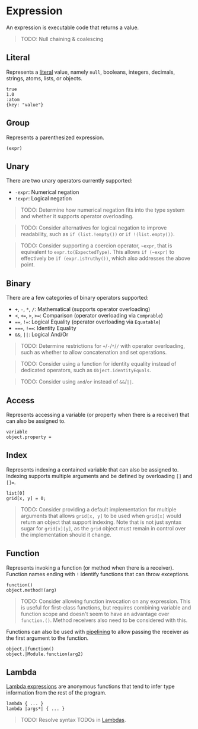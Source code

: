 # Expression

An expression is executable code that returns a value.

> TODO: Null chaining & coalescing

## Literal

Represents a [literal](Literals.md) value, namely `null`, booleans, integers,
decimals, strings, atoms, lists, or objects.

```
true
1.0
:atom
{key: "value"}
```

## Group

Represents a parenthesized expression.

```
(expr)
```

## Unary

There are two unary operators currently supported:

 - `-expr`: Numerical negation
 - `!expr`: Logical negation

> TODO: Determine how numerical negation fits into the type system and whether
> it supports operator overloading.

> TODO: Consider alternatives for logical negation to improve readability, such
> as `if (list.!empty())` or `if !(list.empty())`.

> TODO: Consider supporting a coercion operator, `~expr`, that is equivalent to
> `expr.to(ExpectedType)`. This allows `if (~expr)` to effectively be
> `if (expr.isTruthy())`, which also addresses the above point.

## Binary

There are a few categories of binary operators supported:

 - `+`, `-`, `*`, `/`: Mathematical (supports operator overloading)
 - `<`, `<=`, `>`, `>=`: Comparison (operator overloading via `Comprable`)
 - `==`, `!=`: Logical Equality (operator overloading via `Equatable`)
 - `===`, `!==`: Identity Equality
 - `&&`, `||`: Logical And/Or

> TODO: Determine restrictions for `+`/`-`/`*`/`/` with operator overloading,
> such as whether to allow concatenation and set operations.

> TODO: Consider using a function for identity equality instead of dedicated
> operators, such as `Object.identityEquals`.

> TODO: Consider using `and`/`or` instead of `&&`/`||`. 

## Access

Represents accessing a variable (or property when there is a receiver) that can
also be assigned to.

```
variable
object.property = 
```

## Index

Represents indexing a contained variable that can also be assigned to. Indexing
supports multiple arguments and be defined by overloading `[]` and `[]=`.

```
list[0]
grid[x, y] = 0;
```

> TODO: Consider providing a default implementation for multiple arguments that
> allows `grid[x, y]` to be used when `grid[x]` would return an object that
> support indexing. Note that is not just syntax sugar for `grid[x][y]`, as the
> `grid` object must remain in control over the implementation should it change.

## Function

Represents invoking a function (or method when there is a receiver). Function
names ending with `!` identify functions that can throw exceptions.

```
function()
object.method!(arg)
```

> TODO: Consider allowing function invocation on any expression. This is useful
> for first-class functions, but requires combining variable and function scope
> and doesn't seem to have an advantage over `function.()`. Method receivers
> also need to be considered with this.

Functions can also be used with [pipelining](Pipelining.md) to allow passing the
receiver as the first argument to the function.

```
object.|function()
object.|Module.function(arg2)
```

## Lambda

[Lambda expressions](Lambdas.md) are anonymous functions that tend to infer type
information from the rest of the program.

```
lambda { ... }
lambda |args*| { ... }
```

> TODO: Resolve syntax TODOs in [Lambdas](Lambdas.md).
